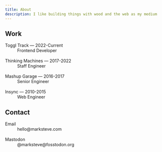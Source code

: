 ```yaml
---
title: About
description: I like building things with wood and the web as my medium.
---
```


## Work
<dl>
  <dt>Toggl Track &mdash; 2022-Current</dt>
  <dd>Frontend Developer<br /><br /></dd>
  <dt>Thinking Machines &mdash; 2017-2022</dt>
  <dd>Staff Engineer<br /><br /></dd>
  <dt>Mashup Garage &mdash; 2016-2017</dt>
  <dd>Senior Engineer<br /><br /></dd>
  <dt>Insync &mdash; 2010-2015</dt>
  <dd>Web Engineer</dd>
</dl>

## Contact
<dl>
  <dt>Email</dt>
  <dd>hello@marksteve.com<br /><br /></dd>
  <dt>Mastodon</dt>
  <dd>@marksteve@fosstodon.org</dd>
</dl>
